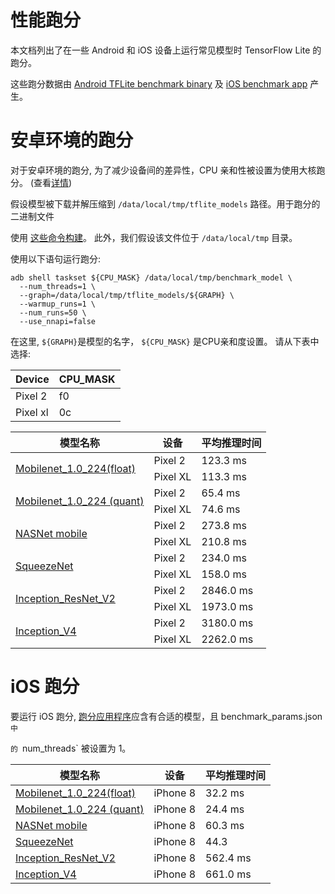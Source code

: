 # 性能跑分

本文档列出了在一些 Android 和 iOS 设备上运行常见模型时 TensorFlow Lite 的跑分。

这些跑分数据由 [Android TFLite benchmark binary](https://github.com/tensorflow/tensorflow/tree/master/tensorflow/lite/tools/benchmark) 及 [iOS benchmark app](https://github.com/tensorflow/tensorflow/tree/master/tensorflow/lite/tools/benchmark/ios) 产生。

# 安卓环境的跑分

对于安卓环境的跑分, 为了减少设备间的差异性，CPU 亲和性被设置为使用大核跑分。 (查看[详情](https://github.com/tensorflow/tensorflow/tree/master/tensorflow/lite/tools/benchmark#reducing-variance-between-runs-on-android))

假设模型被下载并解压缩到 `/data/local/tmp/tflite_models` 路径。用于跑分的二进制文件

使用 [这些命令构建](https://github.com/tensorflow/tensorflow/tree/master/tensorflow/lite/tools/benchmark#on-android)。
此外，我们假设该文件位于 `/data/local/tmp` 目录。

使用以下语句运行跑分:

```
adb shell taskset ${CPU_MASK} /data/local/tmp/benchmark_model \
  --num_threads=1 \
  --graph=/data/local/tmp/tflite_models/${GRAPH} \
  --warmup_runs=1 \
  --num_runs=50 \
  --use_nnapi=false
```

在这里, `${GRAPH}`是模型的名字， `${CPU_MASK}` 是CPU亲和度设置。
请从下表中选择:

Device | CPU_MASK |
-------| ----------
Pixel 2 | f0 |
Pixel xl | 0c |

<table>
  <thead>
    <tr>
      <th>模型名称</th>
      <th>设备</th>
      <th>平均推理时间</th>
    </tr>
  </thead>
  <tr>
    <td rowspan = 2>
      <a href="http://download.tensorflow.org/models/mobilenet_v1_2018_08_02/mobilenet_v1_1.0_224.tgz">Mobilenet_1.0_224(float)</a>
    </td>
    <td>Pixel 2 </td>
    <td>123.3 ms</td>
  </tr>
   <tr>
     <td>Pixel XL </td>
     <td>113.3 ms</td>
  </tr>
  <tr>
    <td rowspan = 2>
      <a href="http://download.tensorflow.org/models/mobilenet_v1_2018_08_02/mobilenet_v1_1.0_224_quant.tgz">Mobilenet_1.0_224 (quant)</a>
    </td>
    <td>Pixel 2 </td>
    <td>65.4 ms</td>
  </tr>
   <tr>
     <td>Pixel XL </td>
     <td>74.6 ms</td>
  </tr>
  <tr>
    <td rowspan = 2>
      <a href="https://storage.googleapis.com/download.tensorflow.org/models/tflite/model_zoo/upload_20180427/nasnet_mobile_2018_04_27.tgz">NASNet mobile</a>
    </td>
    <td>Pixel 2 </td>
    <td>273.8 ms</td>
  </tr>
   <tr>
     <td>Pixel XL </td>
     <td>210.8 ms</td>
  </tr>
  <tr>
    <td rowspan = 2>
      <a href="https://storage.googleapis.com/download.tensorflow.org/models/tflite/model_zoo/upload_20180427/squeezenet_2018_04_27.tgz">SqueezeNet</a>
    </td>
    <td>Pixel 2 </td>
    <td>234.0 ms</td>
  </tr>
   <tr>
     <td>Pixel XL </td>
     <td>158.0 ms</td>
  </tr>
  <tr>
    <td rowspan = 2>
      <a href="https://storage.googleapis.com/download.tensorflow.org/models/tflite/model_zoo/upload_20180427/inception_resnet_v2_2018_04_27.tgz">Inception_ResNet_V2</a>
    </td>
    <td>Pixel 2 </td>
    <td>2846.0 ms</td>
  </tr>
   <tr>
     <td>Pixel XL </td>
     <td>1973.0 ms </td>
  </tr>
  <tr>
    <td rowspan = 2>
      <a href="https://storage.googleapis.com/download.tensorflow.org/models/tflite/model_zoo/upload_20180427/inception_v4_2018_04_27.tgz">Inception_V4</a>
    </td>
    <td>Pixel 2 </td>
    <td>3180.0 ms</td>
  </tr>
   <tr>
     <td>Pixel XL </td>
     <td>2262.0 ms</td>
  </tr>


 </table>

# iOS 跑分

要运行 iOS 跑分,  [跑分应用程序](https://github.com/tensorflow/tensorflow/tree/master/tensorflow/lite/tools/benchmark/ios)应含有合适的模型，且 benchmark_params.json` 中` 

 `的 `num_threads` 被设置为 1。

<table>
  <thead>
    <tr>
      <th>模型名称</th>
      <th>设备</th>
      <th>平均推理时间</th>
    </tr>
  </thead>
  <tr>
    <td>
      <a href="http://download.tensorflow.org/models/mobilenet_v1_2018_08_02/mobilenet_v1_1.0_224.tgz">Mobilenet_1.0_224(float)</a>
    </td>
    <td>iPhone 8 </td>
    <td>32.2 ms</td>
  </tr>
  <tr>
    <td>
      <a href="http://download.tensorflow.org/models/mobilenet_v1_2018_08_02/mobilenet_v1_1.0_224_quant.tgz)">Mobilenet_1.0_224 (quant)</a>
    </td>
    <td>iPhone 8 </td>
    <td>24.4 ms</td>
  </tr>
  <tr>
    <td>
      <a href="https://storage.googleapis.com/download.tensorflow.org/models/tflite/model_zoo/upload_20180427/nasnet_mobile_2018_04_27.tgz">NASNet mobile</a>
    </td>
    <td>iPhone 8 </td>
    <td>60.3 ms</td>
  </tr>
  <tr>
    <td>
      <a href="https://storage.googleapis.com/download.tensorflow.org/models/tflite/model_zoo/upload_20180427/squeezenet_2018_04_27.tgz">SqueezeNet</a>
    </td>
    <td>iPhone 8 </td>
    <td>44.3</td>
  </tr>
  <tr>
    <td>
      <a href="https://storage.googleapis.com/download.tensorflow.org/models/tflite/model_zoo/upload_20180427/inception_resnet_v2_2018_04_27.tgz">Inception_ResNet_V2</a>
    </td>
    <td>iPhone 8</td>
    <td>562.4 ms</td>
  </tr>
  <tr>
    <td>
      <a href="https://storage.googleapis.com/download.tensorflow.org/models/tflite/model_zoo/upload_20180427/inception_v4_2018_04_27.tgz">Inception_V4</a>
    </td>
    <td>iPhone 8 </td>
    <td>661.0 ms</td>
  </tr>
 </table>

 
